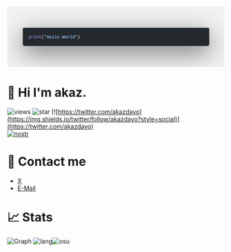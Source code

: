 ![banner](img/hello_world.png)
# 👋 Hi I'm akaz.
![views](https://komarev.com/ghpvc/?username=akazdayo&color=lightgray)
![star](https://img.shields.io/github/stars/akazdayo?style=social)
[![https://twitter.com/akazdayo](https://img.shields.io/twitter/follow/akazdayo?style=social)](https://twitter.com/akazdayo)  
[![nostr](https://nostr-profile.vercel.app/api/profile/1beecee55f69ebc2890403606f28b5e8ebbab23d226730e12b4bf762d29d2162)](https://nosta.me/npub1r0hvae2ld84u9zgyqdsx7294ar4m4v3ayfnnpcftf0mk955ay93qejel3w)

# 📮 Contact me
* [X](https://twitter.com/akazdayo)
* [E-Mail](mailto:akazdayo@odango.app)

# 📈 Stats
![Graph](http://github-profile-summary-cards.vercel.app/api/cards/profile-details?username=akazdayo&theme=zenburn)
![lang](http://github-profile-summary-cards.vercel.app/api/cards/repos-per-language?username=akazdayo&theme=zenburn&exclude=)![osu](https://osu-sig.vercel.app/card?user=akazdayo&mode=std&lang=en&round_avatar=true&animation=true&mini=true&w=667&h=200)

